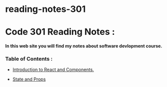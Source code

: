 # reading-notes-301

# Code 301 Reading Notes :
#### **In this web site you will find my notes about software devlopment course.** 


### Table of Contents : 

* [Introduction to React and Components.](https://mohammadsilwadi.github.io/reading-note-301/read01)


* [State and Props](https://mohammadsilwadi.github.io/reading-note-301/read02)

